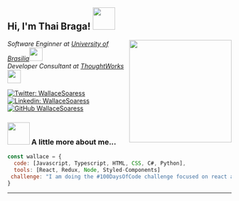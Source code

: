 <h2> Hi, I'm Thai Braga! <img src="https://media.giphy.com/media/mGcNjsfWAjY5AEZNw6/giphy.gif" width="50"></h2>
<img align='right' src="https://giphy.com/gifs/screen-monitor-closeup-26tn33aiTi1jkl6H6" width="230">
<p><em>Software Enginner at <a href="https://estacio.br/">University of Brasilia</a><img src="https://media.giphy.com/media/fYSnHlufseco8Fh93Z/giphy.gif" width="30"></br>Developer Consultant at <a href="https://www.thoughtworks.com">ThoughtWorks</a><img src="https://media.giphy.com/media/WUlplcMpOCEmTGBtBW/giphy.gif" width="30"> 
</em></p>

[![Twitter: WallaceSoaress](https://img.shields.io/twitter/follow/ThaiiBraga?style=social)](https://twitter.com/ThaiiBraga)
[![Linkedin: WallaceSoaress](https://img.shields.io/badge/-wallacepsoares-blue?style=flat-square&logo=Linkedin&logoColor=white&link=https://www.linkedin.com/in/wallacepsoares/)](https://www.linkedin.com/in/wallacepsoares/)
[![GitHub WallaceSoaress](https://img.shields.io/github/followers/WallaceSoaress?label=follow&style=social)](https://github.com/WallaceSoaress)


### <img src="https://media.giphy.com/media/VgCDAzcKvsR6OM0uWg/giphy.gif" width="50"> A little more about me...  

```javascript
const wallace = {
  code: [Javascript, Typescript, HTML, CSS, C#, Python],
  tools: [React, Redux, Node, Styled-Components]
 challenge: "I am doing the #100DaysOfCode challenge focused on react and typescript"
}
```
---

